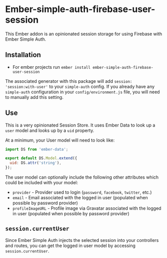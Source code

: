 # Ember-simple-auth-firebase-user-session

This Ember addon is an opinionated session storage for using Firebase with Ember Simple Auth.

## Installation

* For ember projects run `ember install ember-simple-auth-firebase-user-session`

The associated generator with this package will add `session: 'session:with-user'` to your `simple-auth` config.
If you already have any `simple-auth` configuration in your `config/environment.js` file, you will need to manually add this setting.

## Use

This is a very opinionated Session Store.
It uses Ember Data to look up a `user` model and looks up by a `uid` property.

At a minimum, your User model will need to look like: 

```js
import DS from 'ember-data';

export default DS.Model.extend({
  uid: DS.attr('string'),
});

```

The user model can optionally include the following other attributes which could be included with your model:

* `provider` - Provider used to login (`password`, `facebook`, `twitter`, etc.)
* `email` - Email associated with the logged in user (populated when possible by password provider)
* `profileImageURL` - Profile image via Gravatar associated with the logged in user (populated when possible by password provider)

## `session.currentUser`

Since Ember Simple Auth injects the selected session into your controllers and routes, you can get the logged in user model by accessing `session.currentUser`.
